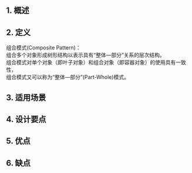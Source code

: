 ## 1. 概述


## 2. 定义

组合模式(Composite Pattern)：  
组合多个对象形成树形结构以表示具有“整体—部分”关系的层次结构。  
组合模式对单个对象（即叶子对象）和组合对象（即容器对象）的使用具有一致性，  
组合模式又可以称为“整体—部分”(Part-Whole)模式。


## 3. 适用场景



## 4. 设计要点


## 5. 优点



## 6. 缺点